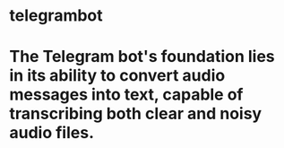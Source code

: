 # telegrambot

# The Telegram bot's foundation lies in its ability to convert audio messages into text, capable of transcribing both clear and noisy audio files.

